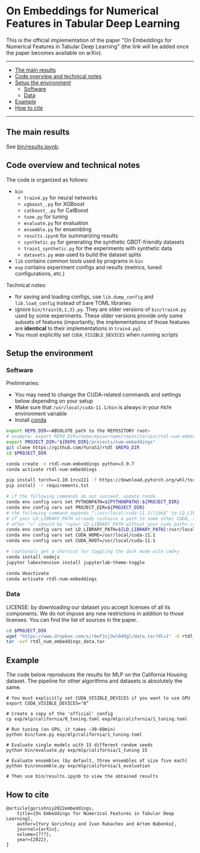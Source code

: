 # On Embeddings for Numerical Features in Tabular Deep Learning<!-- omit in toc -->

This is the official implementation of the paper "On Embeddings for Numerical Features in Tabular Deep Learning" (the link will be added once the paper becomes available on arXiv).

---
- [The main results](#the-main-results)
- [Code overview and technical notes](#code-overview-and-technical-notes)
- [Setup the environment](#setup-the-environment)
    - [Software](#software)
    - [Data](#data)
- [Example](#example)
- [How to cite](#how-to-cite)

---

## The main results

See [bin/results.ipynb](./bin/results.ipynb).

## Code overview and technical notes

The code is organized as follows:
- `bin`
    - `train4.py` for neural networks
    - `xgboost_.py` for XGBoost
    - `catboost_.py` for CatBoost
    - `tune.py` for tuning
    - `evaluate.py` for evaluation
    - `ensemble.py` for ensembling
    - `results.ipynb` for summarizing results
    - `synthetic.py` for generating the synthetic GBDT-friendly datasets
    - `train1_synthetic.py` for the experiments with synthetic data
    - `datasets.py` was used to build the dataset splits
- `lib` contains common tools used by programs in `bin`
- `exp` contains experiment configs and results (metrics, tuned configurations, etc.)

Technical notes:
- for saving and loading configs, use `lib.dump_config` and `lib.load_config` instead of bare TOML libraries
- ignore `bin/train{0,1,3}.py`. They are older versions of `bin/train4.py` used by some experiments. These older versions provide only some subsets of features (importantly, the implementations of those features are **identical** to their implementations in `train4.py`).
- You must explicitly set `CUDA_VISIBLE_DEVICES` when running scripts

## Setup the environment

### Software

Preliminaries:
- You may need to change the CUDA-related commands and settings below depending on your setup
- Make sure that `/usr/local/cuda-11.1/bin` is always in your `PATH` environment variable
- Install [conda](https://docs.conda.io/en/latest/miniconda.html)

```bash
export REPO_DIR=<ABSOLUTE path to the REPOSITORY root>
# example: export REPO_DIR=/home/myusername/repositories/rtdl-num-embeddings
export PROJECT_DIR="${REPO_DIR}/projects/num-embeddings"
git clone https://github.com/Yura52/rtdl $REPO_DIR
cd $PROJECT_DIR

conda create -n rtdl-num-embeddings python=3.9.7
conda activate rtdl-num-embeddings

pip install torch==1.10.1+cu111 -f https://download.pytorch.org/whl/torch_stable.html
pip install -r requirements.txt

# if the following commands do not succeed, update conda
conda env config vars set PYTHONPATH=${PYTHONPATH}:${PROJECT_DIR}
conda env config vars set PROJECT_DIR=${PROJECT_DIR}
# the following command appends ":/usr/local/cuda-11.1/lib64" to LD_LIBRARY_PATH;
# if your LD_LIBRARY_PATH already contains a path to some other CUDA, then the content
# after "=" should be "<your LD_LIBRARY_PATH without your cuda path>:/usr/local/cuda-11.1/lib64"
conda env config vars set LD_LIBRARY_PATH=${LD_LIBRARY_PATH}:/usr/local/cuda-11.1/lib64
conda env config vars set CUDA_HOME=/usr/local/cuda-11.1
conda env config vars set CUDA_ROOT=/usr/local/cuda-11.1

# (optional) get a shortcut for toggling the dark mode with cmd+y
conda install nodejs
jupyter labextension install jupyterlab-theme-toggle

conda deactivate
conda activate rtdl-num-embeddings
```

### Data

LICENSE: by downloading our dataset you accept licenses of all its components. We do not impose any new restrictions in addition to those licenses. You can find the list of sources in the paper.

```bash
cd $PROJECT_DIR
wget "https://www.dropbox.com/s/r0ef3ij3wl049gl/data.tar?dl=1" -O rtdl_num_embeddings_data.tar
tar -xvf rtdl_num_embeddings_data.tar
```

## Example

The code below reproduces the results for MLP on the California Housing dataset. The pipeline for other algorithms and datasets is absolutely the same.

```
# You must explicitly set CUDA_VISIBLE_DEVICES if you want to use GPU
export CUDA_VISIBLE_DEVICES="0"

# Create a copy of the 'official' config
cp exp/mlp/california/0_tuning.toml exp/mlp/california/1_tuning.toml

# Run tuning (on GPU, it takes ~30-60min)
python bin/tune.py exp/mlp/california/1_tuning.toml

# Evaluate single models with 15 different random seeds
python bin/evaluate.py exp/mlp/california/1_tuning 15

# Evaluate ensembles (by default, three ensembles of size five each)
python bin/ensemble.py exp/mlp/california/1_evaluation

# Then use bin/results.ipynb to view the obtained results
```

## How to cite
```
@article{gorishniy2022embeddings,
    title={On Embeddings for Numerical Features in Tabular Deep Learning},
    author={Yury Gorishniy and Ivan Rubachev and Artem Babenko},
    journal={arXiv},
    volume={???},
    year={2022},
}
```
